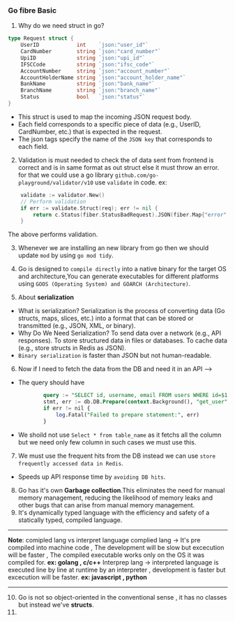 ### Go fibre Basic

1. Why do we need struct in go?

```go
type Request struct {
    UserID            int    `json:"user_id"`
    CardNumber        string `json:"card_number"`
    UpiID             string `json:"upi_id"`
    IFSCCode          string `json:"ifsc_code"`
    AccountNumber     string `json:"account_number"`
    AccountHolderName string `json:"account_holder_name"`
    BankName          string `json:"bank_name"`
    BranchName        string `json:"branch_name"`
    Status            bool   `json:"status"`
}
```
- This struct is used to map the incoming JSON request body.
- Each field corresponds to a specific piece of data (e.g., UserID, CardNumber, etc.) that is expected in the request.
- The json tags specify the name of the `JSON key` that corresponds to each field.

2. Validation is must needed to check the of data sent from frontend is correct and is in same format as out struct else it must throw an error. for that we could use a go library `github.com/go-playground/validator/v10` use `validate` in code.
ex:
```go
    validate := validator.New()
    // Perform validation
    if err := validate.Struct(req); err != nil {
        return c.Status(fiber.StatusBadRequest).JSON(fiber.Map{"error": err.Error()})
    }
```
The above performs validation.

3. Whenever we are installing an new library from go then we should update `mod` by using `go mod tidy`.

4. Go is designed to `compile directly` into a native binary for the target OS and architecture,You can generate executables for different platforms using `GOOS (Operating System) and GOARCH (Architecture)`.

5. About **serialization**
 - What is serialization?
  Serialization is the process of converting data (Go structs, maps, slices, etc.) into a format that can be stored or transmitted (e.g., JSON, XML, or binary).
  - Why Do We Need Serialization?
To send data over a network (e.g., API responses).
To store structured data in files or databases.
To cache data (e.g., store structs in Redis as JSON).
 -  `Binary serialization` is faster than JSON but not human-readable.

6.  Now if I need to fetch the data from the DB and need it in an API -->
 - The query should have 
    ```sql
            query := "SELECT id, username, email FROM users WHERE id=$1"
            stmt, err := db.DB.Prepare(context.Background(), "get_user", query)
            if err != nil {
                log.Fatal("Failed to prepare statement:", err)
            }
    ```
 - We shoild not use `Select * from table_name` as it fetchs all the column but we need only few column in such cases we must use this.
 
 7. We must use the frequent hits from the DB instead we can use `store frequently accessed data in Redis`.
 - Speeds up API response time by `avoiding DB hits`.

8. Go has it's own **Garbage collection**.This eliminates the need for manual memory management, reducing the likelihood of memory leaks and other bugs that can arise from manual memory management.
9. It's dynamically typed language with the efficiency and safety of a statically typed, compiled language. 

---
**Note**: comipled lang vs interpret language
complied lang -> It's pre compiled into machine code , The development will be slow but excecution will be faster , The compiled executable works only on the OS it was compiled for. 
**ex: golang , c/c++** 
Interprep lang -> interpreted language is executed line by line at runtime by an interpreter , development is faster but excecution will be faster. 
**ex: javascript , python**

---
10. Go is not so object-oriented in the conventional sense , it has no classes but instead we've **structs**.
11. 
